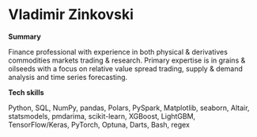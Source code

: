 # Vladimir Zinkovski

**Summary**

Finance professional with experience in both physical & derivatives commodities markets trading & research. Primary expertise is in grains & oilseeds with a focus on relative value spread trading, supply & demand analysis and time series forecasting.

**Tech skills**

Python, SQL, NumPy, pandas, Polars, PySpark, Matplotlib, seaborn, Altair, statsmodels, pmdarima, scikit-learn, XGBoost, LightGBM, TensorFlow/Keras, PyTorch, Optuna, Darts, Bash, regex
